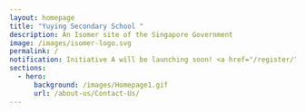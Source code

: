 ```yaml
---
layout: homepage
title: "Yuying Secondary School "
description: An Isomer site of the Singapore Government
image: /images/isomer-logo.svg
permalink: /
notification: Initiative A will be launching soon! <a href="/register/">Register now</a>
sections:
  - hero:
      background: /images/Homepage1.gif
      url: /about-us/Contact-Us/
---
```

